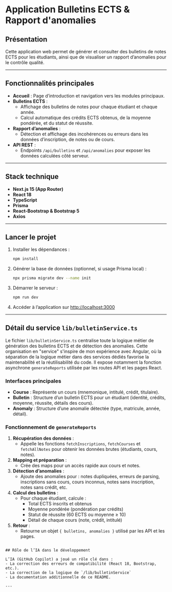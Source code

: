 # Application Bulletins ECTS & Rapport d'anomalies

## Présentation

Cette application web permet de générer et consulter des bulletins de notes ECTS pour les étudiants, ainsi que de visualiser un rapport d’anomalies pour le contrôle qualité. 

---

## Fonctionnalités principales

- **Accueil** : Page d’introduction et navigation vers les modules principaux.
- **Bulletins ECTS** :
  - Affichage des bulletins de notes pour chaque étudiant et chaque année.
  - Calcul automatique des crédits ECTS obtenus, de la moyenne pondérée, et du statut de réussite.
- **Rapport d’anomalies** :
  - Détection et affichage des incohérences ou erreurs dans les données d’inscription, de notes ou de cours.
- **API REST** :
  - Endpoints `/api/bulletins` et `/api/anomalies` pour exposer les données calculées côté serveur.

---

## Stack technique

- **Next.js 15 (App Router)** 
- **React 18** 
- **TypeScript**
- **Prisma** 
- **React-Bootstrap & Bootstrap 5**
- **Axios**

---

## Lancer le projet

1. Installer les dépendances :
	```bash
	npm install
	```
2. Générer la base de données (optionnel, si usage Prisma local) :
	```bash
	npx prisma migrate dev --name init
	```
3. Démarrer le serveur :
	```bash
	npm run dev
	```
4. Accéder à l’application sur [http://localhost:3000](http://localhost:3000)

---

## Détail du service `lib/bulletinService.ts`

Le fichier `lib/bulletinService.ts` centralise toute la logique métier de génération des bulletins ECTS et de détection des anomalies. Cette organisation en "service" s'inspire de mon expérience avec Angular, où la séparation de la logique métier dans des services dédiés favorise la maintenabilité et la réutilisabilité du code. Il expose notamment la fonction asynchrone `generateReports` utilisée par les routes API et les pages React.

### Interfaces principales

- **Course** : Représente un cours (mnemonique, intitulé, crédit, titulaire).
- **Bulletin** : Structure d’un bulletin ECTS pour un étudiant (identité, crédits, moyenne, réussite, détails des cours).
- **Anomaly** : Structure d’une anomalie détectée (type, matricule, année, détail).

### Fonctionnement de `generateReports`

1. **Récupération des données** :
	- Appelle les fonctions `fetchInscriptions`, `fetchCourses` et `fetchAllNotes` pour obtenir les données brutes (étudiants, cours, notes).
2. **Mapping et préparation** :
	- Crée des maps pour un accès rapide aux cours et notes.
3. **Détection d’anomalies** :
	- Ajoute des anomalies pour : notes dupliquées, erreurs de parsing, inscriptions sans cours, cours inconnus, notes sans inscription, notes sans crédit, etc.
4. **Calcul des bulletins** :
	- Pour chaque étudiant, calcule :
	  - Total ECTS inscrits et obtenus
	  - Moyenne pondérée (pondération par crédits)
	  - Statut de réussite (60 ECTS ou moyenne ≥ 10)
	  - Détail de chaque cours (note, crédit, intitulé)
5. **Retour** :
	- Retourne un objet `{ bulletins, anomalies }` utilisé par les API et les pages.

```

## Rôle de l’IA dans le développement

L’IA (GitHub Copilot) a joué un rôle clé dans :
- La correction des erreurs de compatibilité (React 18, Bootstrap, etc.).
- La correction de la logique de `/lib/bulletinService`
- La documentation additionnelle de ce README.

---


